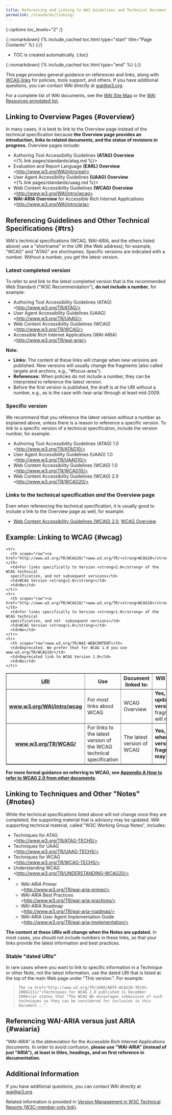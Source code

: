 ```yaml
---
title: Referencing and Linking to WAI Guidelines and Technical Documents
permalink: /standards/linking/
---
```


{::options toc_levels="2" /}

{::nomarkdown}
{% include_cached toc.html type="start" title="Page Contents" %}
{:/}

-   TOC is created automatically.
{:toc}

{::nomarkdown}
{% include_cached toc.html type="end" %}
{:/}

This page provides general guidance on references and links, along with
[WCAG links](#wcag) for policies, tools support, and others. If you have
additional questions, you can contact WAI directly at <wai@w3.org>.

For a complete list of WAI documents, see the [WAI Site
Map](http://www.w3.org/WAI/sitemap) or the [WAI Resources annotated
list](http://www.w3.org/WAI/Resources/).

Linking to Overview Pages {#overview}
-------------------------------------

In many cases, it is best to link to the Overview page instead of the
technical specification because **the Overview page provides an
introduction, links to related documents, and the status of revisions in
progress**. Overview pages include:

-   Authoring Tool Accessibility Guidelines **(ATAG) Overview**
    <br>\<{% link pages/standards/atag.md %}>
-   Evaluation and Report Language **(EARL) Overview**
    <br>\<http://www.w3.org/WAI/intro/earl>
-   User Agent Accessibility Guidelines **(UAAG) Overview**
    <br>\<{% link pages/standards/uaag.md %}>
-   Web Content Accessibility Guidelines **(WCAG) Overview**
    <br>\<http://www.w3.org/WAI/intro/wcag>
-   **WAI-ARIA Overview** for Accessible Rich Internet Applications
    <br>\<http://www.w3.org/WAI/intro/aria>

Referencing Guidelines and Other Technical Specifications {#trs}
-----------------------------------------------------------------

WAI's technical specifications (WCAG, WAI-ARIA, and the others listed
above) use a "shortname" in the URI (the Web address); for example,
"WCAG" and "ATAG" are shortnames. Specific versions are indicated with a
number. Without a number, you get the latest version.

### Latest completed version

To refer to and link to the latest completed version that is the
recommended Web Standard ("W3C Recommendation"), **do not include a
number**, for example:

-   Authoring Tool Accessibility Guidelines (ATAG)
    <br>\<http://www.w3.org/TR/ATAG/>
-   User Agent Accessibility Guidelines (UAAG)
    <br>\<http://www.w3.org/TR/UAAG/>
-   Web Content Accessibility Guidelines (WCAG)
    <br>\<http://www.w3.org/TR/WCAG/>
-   Accessible Rich Internet Applications (WAI-ARIA)
    <br>\<http://www.w3.org/TR/wai-aria/>

**Note:**

-   **Links:** The content at these links will change when new versions
    are published. New versions will usually change the fragments (also
    called targets and anchors, e.g., "\#focus-area").
-   **References:** When policies do not include a number, they can be
    interpreted to reference the latest version.
-   Before the first version is published, the draft is at the URI
    without a number, e.g., as is the case with /wai-aria/ through at
    least mid-2009.

### Specific version

We recommend that you reference the latest version *without* a number as
explained above, unless there is a reason to reference a specific
version. To link to a specific version of a technical specification,
include the version number, for example:

-   Authoring Tool Accessibility Guidelines (ATAG) 1.0<br>
    \<http://www.w3.org/TR/ATAG10/>
-   User Agent Accessibility Guidelines (UAAG) 1.0<br>
    \<http://www.w3.org/TR/UAAG10/>
-   Web Content Accessibility Guidelines (WCAG) 1.0<br>
    \<http://www.w3.org/TR/WCAG10/>
-   Web Content Accessibility Guidelines (WCAG) 2.0<br>
    \<http://www.w3.org/TR/WCAG20/>

### Links to the technical specification *and* the Overview page

Even when referencing the technical specification, it is usually good to
include a link to the Overview page as well, for example:

-   [Web Content Accessibility Guidelines (WCAG)
    2.0](http://www.w3.org/TR/WCAG20), [WCAG
    Overview](http://www.w3.org/WAI/intro/wcag)

Example: Linking to WCAG {#wcag}
---------------------------------

<table border="1" cellpadding="10">
<thead>
    <tr>
      <th scope="col"><abbr title="Universal Resource Identifier">URI</abbr></th>
      <th scope="col">Use</th>
      <th scope="col">Document linked to:</th>
      <th scope="col">Will the content at this URI change?</th>
    </tr>
</thead>
<tbody>
    <tr>
      <th scope="row"><a href="http://www.w3.org/WAI/intro/wcag">www.w3.org/<strong>WAI/intro/wcag</strong></a></th>
      <td>For most links about WCAG</td>
      <td>WCAG Overview</td>
      <td><strong>Yes, content will be updated with new versions,</strong> but the fragments/targets/anchors will mostly remain stable</td>
    </tr>
    <tr>
      <th scope="row"><a href="http://www.w3.org/TR/WCAG/">www.w3.org/TR/<strong>WCAG</strong>/</a></th>
      <td>For links to the latest version of the WCAG technical specification</td>
      <td>The latest version of WCAG</td>
      <td><strong>Yes, content will change when there are new versions, and fragments/targets/anchors may also change</strong></td>
    </tr>

    <tr>
      <th scope="row"><a href="http://www.w3.org/TR/WCAG20/">www.w3.org/TR/<strong>WCAG20</strong>/</a></th>
      <td>For links specifically to Version <strong>2.0</strong> of the WCAG technical
      specification, and not subsequent versions</td>
      <td>WCAG Version <strong>2.0</strong></td>
      <td>No</td>
    </tr>
    <tr>
      <th scope="row"><a href="http://www.w3.org/TR/WCAG10/">www.w3.org/TR/<strong>WCAG10</strong>/</a></th>
      <td>For links specifically to Version <strong>1.0</strong> of the WCAG technical
      specification, and not  subsequent versions</td>
      <td>WCAG Version <strong>1.0</strong></td>
      <td>No</td>
    </tr>
    <tr>
      <th scope="row">www.w3.org/TR/WAI-WEBCONTENT</th>
      <td>Deprecated. We prefer that for WCAG 1.0 you use www.w3.org/TR/WCAG10/</td>
      <td>Deprecated link to WCAG Version 1.0</td>
      <td>No</td>
    </tr>
  </tbody>
</table>

**For more formal guidance on referring to WCAG, see [Appendix A How to
refer to WCAG 2.0 from other
documents](http://www.w3.org/TR/UNDERSTANDING-WCAG20/appendixA.html).**

Linking to Techniques and Other "Notes" {#notes}
-------------------------------------------------

While the technical specifications listed above will not change once
they are completed, the supporting material that is advisory may be
updated. WAI supporting technical material, called "W3C Working Group
Notes", includes:

-   Techniques for ATAG <br>\<http://www.w3.org/TR/ATAG-TECHS/>
-   Techniques for UAAG <br>\<http://www.w3.org/TR/UAAG-TECHS/>
-   Techniques for WCAG <br>\<http://www.w3.org/TR/WCAG-TECHS/>
-   Understanding WCAG <br>\<http://www.w3.org/TR/UNDERSTANDING-WCAG20/>
-   - WAI-ARIA Primer <br>\<http://www.w3.org/TR/wai-aria-primer/>
    - WAI-ARIA Best Practices <br>\<http://www.w3.org/TR/wai-aria-practices/>
    - WAI-ARIA Roadmap <br>\<http://www.w3.org/TR/wai-aria-roadmap/>
    - WAI-ARIA User Agent Implementation Guide
      <br>\<http://www.w3.org/TR/wai-aria-implementation/>

**The content at these URIs will change when the Notes are updated.** In
most cases, you should not include numbers in these links, so that your
links provide the latest information and best practices.

### Stable "dated URIs"

In rare cases where you want to link to specific information in a
Technique or other Note, not the latest information, use the dated URI
that is listed at the top of the main Web page under "This version:".
For example:

> `The
> <a href="http://www.w3.org/TR/2008/NOTE-WCAG20-TECHS-20081211/">Techniques
> for WCAG 2.0 published 11 December 2008</a> states that "The WCAG WG
> encourages submission of such techniques so they can be considered for
> inclusion in this document...".`

Referencing WAI-ARIA versus just ARIA {#waiaria}
-------------------------------------------------

"WAI-ARIA" is the abbreviation for the Accessible Rich Internet
Applications documents. In order to avoid confusion, **please use
"WAI-ARIA" (instead of just "ARIA"), at least in titles, headings, and
on first reference in documentation.**

Additional Information
----------------------

If you have additional questions, you can contact WAI directly at
<wai@w3.org>.

Related information is provided in [Version Management in W3C Technical
Reports (W3C-member-only link)](http://www.w3.org/2005/05/tr-versions).